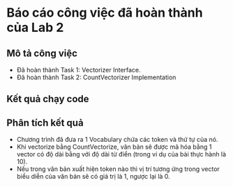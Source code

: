 # Báo cáo công việc đã hoàn thành của Lab 2

## Mô tả công việc

- Đã hoàn thành Task 1: Vectorizer Interface.
- Đã hoàn thành Task 2: CountVectorizer Implementation

## Kết quả chạy code



## Phân tích kết quả

- Chương trình đã đưa ra 1 Vocabulary chứa các token và thứ tự của nó.
- Khi vectorize bằng CountVectorize, văn bản sẽ được mã hóa bằng 1 vector có độ dài bằng với độ dài từ điển (trong ví dụ
  của bài thực hành là 10).
- Nếu trong văn bản xuất hiện token nào thì vị trí tương ứng trong vector biểu diễn của văn bản sẽ có giá trị là 1,
  ngược lại là 0.
